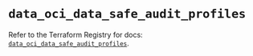 # `data_oci_data_safe_audit_profiles`

Refer to the Terraform Registry for docs: [`data_oci_data_safe_audit_profiles`](https://registry.terraform.io/providers/hashicorp/oci/7.19.0/docs/data-sources/data_safe_audit_profiles).
